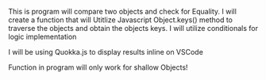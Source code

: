 This is program will compare two objects and check for Equality.
I will create a function that will Utitlize Javascript Object.keys() method
to traverse the objects and obtain the objects keys.
I will utilize conditionals for logic implementation


I will be using Quokka.js to display results inline on VSCode

Function in program will only work for shallow Objects!